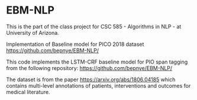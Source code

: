 # EBM-NLP

This is the part of the class project for CSC 585 - Algorithms in NLP - at University of Arizona.

Implementation of Baseline model for PICO 2018 dataset https://github.com/bepnye/EBM-NLP/

This code implements the LSTM-CRF baseline model for PIO span tagging from the following repository: https://github.com/bepnye/EBM-NLP/

The dataset is from the paper https://arxiv.org/abs/1806.04185 which contains multi-level annotations of patients, interventions and outcomes for medical literature.



